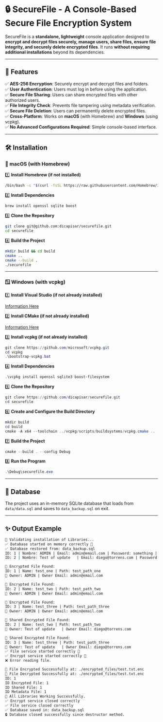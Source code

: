 # 🔒 SecureFile - A Console-Based Secure File Encryption System

SecureFile is a **standalone, lightweight** console application designed to **encrypt and decrypt files securely, manage users, share files, ensure file integrity, and securely delete encrypted files**. It runs **without requiring additional installations** beyond its dependencies.

---

## 📌 Features

✅ **AES-256 Encryption**: Securely encrypt and decrypt files and folders.\
✅ **User Authentication**: Users must log in before using the application.\
✅ **Secure File Sharing**: Users can share encrypted files with other authorized users.\
✅ **File Integrity Check**: Prevents file tampering using metadata verification.\
✅ **Secure File Deletion**: Users can permanently delete encrypted files.\
✅ **Cross-Platform**: Works on **macOS** (with Homebrew) and **Windows** (using vcpkg).\
✅ **No Advanced Configurations Required**: Simple console-based interface.

---

## 🛠️ Installation

### 🍏 macOS (with Homebrew)

1️⃣ **Install Homebrew (if not installed)**

```bash
/bin/bash -c "$(curl -fsSL https://raw.githubusercontent.com/Homebrew/install/HEAD/install.sh)"
```

2️⃣ **Install Dependencies**

```bash
brew install openssl sqlite boost
```

3️⃣ **Clone the Repository**

```bash
git clone git@github.com:dicapisar/securefile.git
cd securefile
```

4️⃣ **Build the Project**

```bash
mkdir build && cd build
cmake ..
cmake --build .
./securefile
```

---

### 🪟 Windows (with vcpkg)

1️⃣ **Install Visual Studio (if not already installed)**

[Information Here](https://visualstudio.microsoft.com/thank-you-downloading-visual-studio/?sku=Community&channel=Release&version=VS2022&source=VSLandingPage&cid=2030&passive=false#installvs)

2️⃣ **Install CMake (if not already installed)**

[Information Here](https://cmake.org/download/)

3️⃣ **Install vcpkg (if not already installed)**

```powershell
git clone https://github.com/microsoft/vcpkg.git
cd vcpkg
.\bootstrap-vcpkg.bat
```

4️⃣ **Install Dependencies**

```powershell
.\vcpkg install openssl sqlite3 boost-filesystem
```

5️⃣ **Clone the Repository**

```powershell
git clone https://github.com/dicapisar/securefile.git
cd securefile
```

6️⃣ **Create and Configure the Build Directory**

```powershell
mkdir build
cd build
cmake -A x64 --toolchain ../vcpkg/scripts/buildsystems/vcpkg.cmake ..
```

7️⃣ **Build the Project**

```powershell
cmake --build . --config Debug
```

8️⃣ **Run the Program**

```powershell
.\Debug\securefile.exe
```

---

## 📂 Database

The project uses an in-memory SQLite database that loads from `data/data.sql` and saves to `data_backup.sql` on exit.

---

## ✨ Output Example

```bash
👀 Validating installation of Libraries...
✅ Database started on memory correctly 🚀
✅ Database restored from: data_backup.sql
ID: 1 | Nombre: ADMIN | Email: admin@email.com | Password: something | Admin: Yes | Crated at: 2025-04-28 09:07:33
ID: 2 | Nombre: Test of update   | Email: diego@torrens.com | Password: something | Admin: No | Crated at: 2025-04-28 09:07:33

📂 Encrypted File Found:
ID: 1 | Name: test_one | Path: test_path_one
👤 Owner: ADMIN | Owner Email: admin@email.com

📂 Encrypted File Found:
ID: 2 | Name: test_two | Path: test_path_two
👤 Owner: ADMIN | Owner Email: admin@email.com

📂 Encrypted File Found:
ID: 3 | Name: test_three | Path: test_path_three
👤 Owner: ADMIN | Owner Email: admin@email.com

📂 Shared Encrypted File Found:
ID: 2 | Name: test_two | Path: test_path_two
👤 Owner: Test of update   | Owner Email: diego@torrens.com

📂 Shared Encrypted File Found:
ID: 3 | Name: test_three | Path: test_path_three
👤 Owner: Test of update   | Owner Email: diego@torrens.com
✅ File service started correctly 🚀
✅ Encrypt service started correctly 🚀
❌ Error reading file. 

📁 File Encrypted Successfully at: ./encrypted_files/test.txt.enc
📂 File Decrypted Successfully at: ./encrypted_files/test.txt.enc
ID: 1
ID Encrypted File: 1
ID Shared File: 1
ID Metadata File: 1
🎉 All Libraries Working Successfully.
✅ Encrypt service closed correctly
✅ File service closed correctly
✅ Database saved in: data_backup.sql
🔒 Database closed successfully since destructor method.

```

